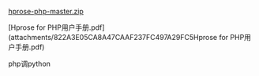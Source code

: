 [hprose-php-master.zip](attachments/04CABD4C489B40059C6961750380BA0Ahprose-php-master.zip)

[Hprose for PHP用户手册.pdf](attachments/822A3E05CA8A47CAAF237FC497A29FC5Hprose for PHP用户手册.pdf)

php调python